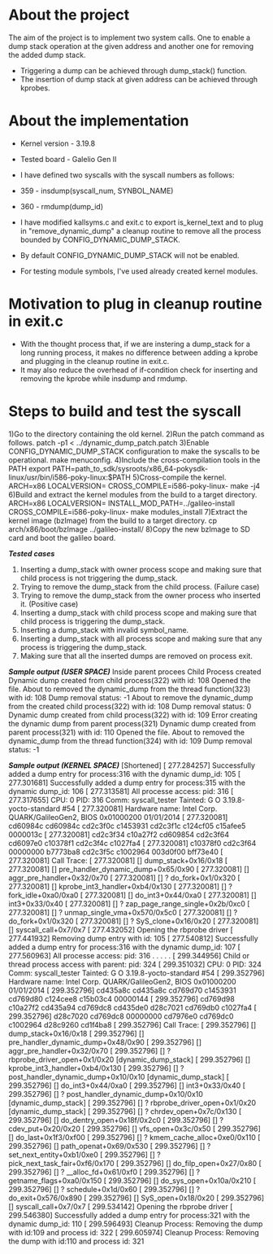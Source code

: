 # About the project
The aim of the project is to implement two system calls. One to enable a dump stack operation at the given address and 
another one for removing the added dump stack. 
- Triggering a dump can be achieved through dump_stack() function. 
- The insertion of dump stack at given address can be achieved through kprobes.

# About the implementation
- Kernel version - 3.19.8
- Tested board - Galelio Gen II

- I have defined two syscalls with the syscall numbers as follows:
- 359 - insdump(syscall_num, SYNBOL_NAME)
- 360 - rmdump(dump_id)

- I have modified kallsyms.c and exit.c to export is_kernel_text and to plug in "remove_dynamic_dump" a cleanup routine to remove all the process bounded by CONFIG_DYNAMIC_DUMP_STACK. 

- By default CONFIG_DYNAMIC_DUMP_STACK will not be enabled.

- For testing module symbols, I've used already created kernel modules.

# Motivation to plug in cleanup routine in exit.c
- With the thought process that, if we are instering a dump_stack for a long running process, it makes no difference between adding a kprobe and plugging in the cleanup routine in exit.c. 
- It may also reduce the overhead of if-condition check for inserting and removing the kprobe while insdump and rmdump.

# Steps to build and test the syscall
1)Go to the directory containing the old kernel.
2)Run the patch command as follows.
    patch -p1 < ../dynamic_dump_patch.patch
3)Enable CONFIG_DYNAMIC_DUMP_STACK configuration to make the syscalls to be operational.
    make menuconfig.
4)Include the cross-compilation tools in the PATH
    export PATH=path_to_sdk/sysroots/x86_64-pokysdk-linux/usr/bin/i586-poky-linux:$PATH
5)Cross-compile the kernel.
    ARCH=x86 LOCALVERSION= CROSS_COMPILE=i586-poky-linux- make -j4
6)Build and extract the kernel modules from the build to a target directory.
    ARCH=x86 LOCALVERSION= INSTALL_MOD_PATH=../galileo-install CROSS_COMPILE=i586-poky-linux- make modules_install
7)Extract the kernel image (bzImage) from the build to a target directory.
    cp arch/x86/boot/bzImage ../galileo-install/
8)Copy the new bzImage to SD card and boot the galileo board.

***Tested cases***
1) Inserting a dump_stack with owner process scope and making sure that child process is not triggering the dump_stack.
2) Trying to remove the dump_stack from the child process. (Failure case)
3) Trying to remove the dump_stack from the owner process who inserted it. (Positive case) 
4) Inserting a dump_stack with child process scope and making sure that child process is triggering the dump_stack.
5) Inserting a dump_stack with invalid symbol_name.
6) Inserting a dump_stack with all process scope and making sure that any process is triggering the dump_stack.
7) Making sure that all the inserted dumps are removed on process exit.


***Sample output (USER SPACE)***
Inside parent procees
Child Process created 
Dynamic dump created from child process(322) with id: 108 
Opened the file. 
About to removed the dynamic_dump from the thread function(323) with id: 108 
Dump removal status: -1 
About to remove the dynamic_dump from the created child process(322) with id: 108 
Dump removal status: 0 
Dynamic dump created from child process(322) with id: 109 
Error creating the dynamic dump from parent process(321) 
Dynamic dump created from parent process(321) with id: 110 
Opened the file. 
About to removed the dynamic_dump from the thread function(324) with id: 109 
Dump removal status: -1 

***Sample output (KERNEL SPACE)*** [Shortened]
[  277.284257] Successfully added a dump entry for process:316 with the dynamic dump_id: 105 
[  277.301681] Successfully added a dump entry for process:315 with the dynamic dump_id: 106 
[  277.313581] All processe access: pid: 316
[  277.317655] CPU: 0 PID: 316 Comm: syscall_tester Tainted: G           O   3.19.8-yocto-standard #54
[  277.320081] Hardware name: Intel Corp. QUARK/GalileoGen2, BIOS 0x01000200 01/01/2014
[  277.320081]  cd60984c cd60984c cd2c3f0c c1453931 cd2c3f1c c124cf05 c15afee5 0000013c
[  277.320081]  cd2c3f34 c10a27f2 cd609854 cd2c3f64 cd6097e0 c10378f1 cd2c3f4c c1027fa4
[  277.320081]  c10378f0 cd2c3f64 00000000 b7773ba8 cd2c3f5c c1002964 003d0f00 bff73e40
[  277.320081] Call Trace:
[  277.320081]  [<c1453931>] dump_stack+0x16/0x18
[  277.320081]  [<c124cf05>] pre_handler_dynamic_dump+0x65/0x90
[  277.320081]  [<c10a27f2>] aggr_pre_handler+0x32/0x70
[  277.320081]  [<c10378f1>] ? do_fork+0x1/0x320
[  277.320081]  [<c1027fa4>] kprobe_int3_handler+0xb4/0x130
[  277.320081]  [<c10378f0>] ? fork_idle+0xa0/0xa0
[  277.320081]  [<c1002964>] do_int3+0x44/0xa0
[  277.320081]  [<c1457e93>] int3+0x33/0x40
[  277.320081]  [<c110007b>] ? zap_page_range_single+0x2b/0xc0
[  277.320081]  [<c1100000>] ? unmap_single_vma+0x570/0x5c0
[  277.320081]  [<c10378f1>] ? do_fork+0x1/0x320
[  277.320081]  [<c1037c86>] ? SyS_clone+0x16/0x20
[  277.320081]  [<c1457344>] syscall_call+0x7/0x7
[  277.432052] Opening the rbprobe driver 
[  277.441932] Removing dump entry with id: 105 
[  277.540812] Successfully added a dump entry for process:316 with the dynamic dump_id: 107 
[  277.560963] All processe access: pid: 316
.
.
.
.
.
[  299.344956] Child or thread process access with parent: pid: 324
[  299.351032] CPU: 0 PID: 324 Comm: syscall_tester Tainted: G           O   3.19.8-yocto-standard #54
[  299.352796] Hardware name: Intel Corp. QUARK/GalileoGen2, BIOS 0x01000200 01/01/2014
[  299.352796]  cd435a8c cd435a8c cd769d70 c1453931 cd769d80 c124cee8 c15b03c4 00000144
[  299.352796]  cd769d98 c10a27f2 cd435a94 cd769dc8 cd435de0 d28c7021 cd769db0 c1027fa4
[  299.352796]  d28c7020 cd769dc8 00000000 cd7976e0 cd769dc0 c1002964 d28c9260 cd1f4ba8
[  299.352796] Call Trace:
[  299.352796]  [<c1453931>] dump_stack+0x16/0x18
[  299.352796]  [<c124cee8>] pre_handler_dynamic_dump+0x48/0x90
[  299.352796]  [<c10a27f2>] aggr_pre_handler+0x32/0x70
[  299.352796]  [<d28c7021>] ? rbprobe_driver_open+0x1/0x20 [dynamic_dump_stack]
[  299.352796]  [<c1027fa4>] kprobe_int3_handler+0xb4/0x130
[  299.352796]  [<d28c7020>] ? post_handler_dynamic_dump+0x10/0x10 [dynamic_dump_stack]
[  299.352796]  [<c1002964>] do_int3+0x44/0xa0
[  299.352796]  [<c1457e93>] int3+0x33/0x40
[  299.352796]  [<d28c7020>] ? post_handler_dynamic_dump+0x10/0x10 [dynamic_dump_stack]
[  299.352796]  [<d28c7021>] ? rbprobe_driver_open+0x1/0x20 [dynamic_dump_stack]
[  299.352796]  [<c111f2ac>] ? chrdev_open+0x7c/0x130
[  299.352796]  [<c11195ff>] do_dentry_open+0x18f/0x2c0
[  299.352796]  [<c111f230>] ? cdev_put+0x20/0x20
[  299.352796]  [<c111993c>] vfs_open+0x3c/0x50
[  299.352796]  [<c1128293>] do_last+0x1f3/0xf00
[  299.352796]  [<c1114800>] ? kmem_cache_alloc+0xe0/0x110
[  299.352796]  [<c1129009>] path_openat+0x69/0x530
[  299.352796]  [<c1058301>] ? set_next_entity+0xb1/0xe0
[  299.352796]  [<c1058ad6>] ? pick_next_task_fair+0xf6/0x170
[  299.352796]  [<c112a207>] do_filp_open+0x27/0x80
[  299.352796]  [<c1134121>] ? __alloc_fd+0x61/0xf0
[  299.352796]  [<c11295b0>] ? getname_flags+0xa0/0x150
[  299.352796]  [<c111ae3a>] do_sys_open+0x10a/0x210
[  299.352796]  [<c1454acd>] ? schedule+0x1d/0x60
[  299.352796]  [<c1039386>] ? do_exit+0x576/0x890
[  299.352796]  [<c111af58>] SyS_open+0x18/0x20
[  299.352796]  [<c1457344>] syscall_call+0x7/0x7
[  299.534142] Opening the rbprobe driver 
[  299.546380] Successfully added a dump entry for process:321 with the dynamic dump_id: 110 
[  299.596493] Cleanup Process: Removing the dump with id:109 and process id: 322
[  299.605974] Cleanup Process: Removing the dump with id:110 and process id: 321